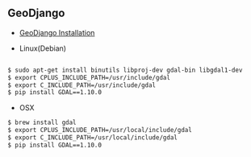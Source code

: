 ## GeoDjango

- [GeoDjango Installation](https://docs.djangoproject.com/en/1.8/ref/contrib/gis/install/)

- Linux(Debian)

~~~bash

$ sudo apt-get install binutils libproj-dev gdal-bin libgdal1-dev
$ export CPLUS_INCLUDE_PATH=/usr/include/gdal
$ export C_INCLUDE_PATH=/usr/include/gdal
$ pip install GDAL==1.10.0
~~~

- OSX

~~~bash
$ brew install gdal
$ export CPLUS_INCLUDE_PATH=/usr/local/include/gdal
$ export C_INCLUDE_PATH=/usr/local/include/gdal
$ pip install GDAL==1.10.0
~~~
